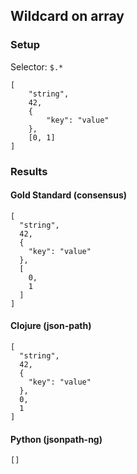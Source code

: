 ## Wildcard on array

### Setup
Selector: `$.*`

    [
        "string",
        42,
        {
            "key": "value"
        },
        [0, 1]
    ]

### Results
####  Gold Standard (consensus)

    [
      "string", 
      42, 
      {
        "key": "value"
      }, 
      [
        0, 
        1
      ]
    ]

#### Clojure (json-path)

    [
      "string", 
      42, 
      {
        "key": "value"
      }, 
      0, 
      1
    ]

#### Python (jsonpath-ng)

    []

